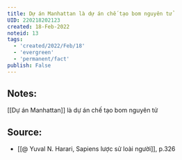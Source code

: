 ```yaml
---
title: Dự án Manhattan là dự án chế tạo bom nguyên tử
UID: 220218202123
created: 18-Feb-2022
noteid: 13
tags:
  - 'created/2022/Feb/18'
  - 'evergreen'
  - 'permanent/fact'
publish: False
---
```

## Notes:
[[Dự án Manhattan]] là dự án chế tạo bom nguyên tử

## Source:
- [[@ Yuval N. Harari, Sapiens lược sử loài người]], p.326


